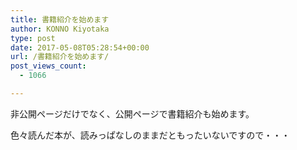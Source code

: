 ```yaml
---
title: 書籍紹介を始めます
author: KONNO Kiyotaka
type: post
date: 2017-05-08T05:28:54+00:00
url: /書籍紹介を始めます/
post_views_count:
  - 1066

---
```

非公開ページだけでなく、公開ページで書籍紹介も始めます。

色々読んだ本が、読みっぱなしのままだともったいないですので・・・